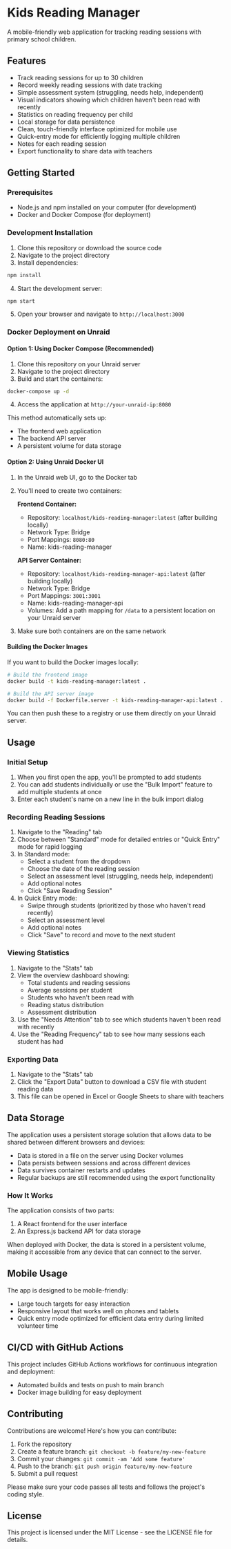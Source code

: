 # Kids Reading Manager

A mobile-friendly web application for tracking reading sessions with primary school children.

## Features

- Track reading sessions for up to 30 children
- Record weekly reading sessions with date tracking
- Simple assessment system (struggling, needs help, independent)
- Visual indicators showing which children haven't been read with recently
- Statistics on reading frequency per child
- Local storage for data persistence
- Clean, touch-friendly interface optimized for mobile use
- Quick-entry mode for efficiently logging multiple children
- Notes for each reading session
- Export functionality to share data with teachers

## Getting Started

### Prerequisites

- Node.js and npm installed on your computer (for development)
- Docker and Docker Compose (for deployment)

### Development Installation

1. Clone this repository or download the source code
2. Navigate to the project directory
3. Install dependencies:

```bash
npm install
```

4. Start the development server:

```bash
npm start
```

5. Open your browser and navigate to `http://localhost:3000`

### Docker Deployment on Unraid

#### Option 1: Using Docker Compose (Recommended)

1. Clone this repository on your Unraid server
2. Navigate to the project directory
3. Build and start the containers:

```bash
docker-compose up -d
```

4. Access the application at `http://your-unraid-ip:8080`

This method automatically sets up:
- The frontend web application
- The backend API server
- A persistent volume for data storage

#### Option 2: Using Unraid Docker UI

1. In the Unraid web UI, go to the Docker tab
2. You'll need to create two containers:
   
   **Frontend Container:**
   - Repository: `localhost/kids-reading-manager:latest` (after building locally)
   - Network Type: Bridge
   - Port Mappings: `8080:80`
   - Name: kids-reading-manager
   
   **API Server Container:**
   - Repository: `localhost/kids-reading-manager-api:latest` (after building locally)
   - Network Type: Bridge
   - Port Mappings: `3001:3001`
   - Name: kids-reading-manager-api
   - Volumes: Add a path mapping for `/data` to a persistent location on your Unraid server

3. Make sure both containers are on the same network

#### Building the Docker Images

If you want to build the Docker images locally:

```bash
# Build the frontend image
docker build -t kids-reading-manager:latest .

# Build the API server image
docker build -f Dockerfile.server -t kids-reading-manager-api:latest .
```

You can then push these to a registry or use them directly on your Unraid server.

## Usage

### Initial Setup

1. When you first open the app, you'll be prompted to add students
2. You can add students individually or use the "Bulk Import" feature to add multiple students at once
3. Enter each student's name on a new line in the bulk import dialog

### Recording Reading Sessions

1. Navigate to the "Reading" tab
2. Choose between "Standard" mode for detailed entries or "Quick Entry" mode for rapid logging
3. In Standard mode:
   - Select a student from the dropdown
   - Choose the date of the reading session
   - Select an assessment level (struggling, needs help, independent)
   - Add optional notes
   - Click "Save Reading Session"
4. In Quick Entry mode:
   - Swipe through students (prioritized by those who haven't read recently)
   - Select an assessment level
   - Add optional notes
   - Click "Save" to record and move to the next student

### Viewing Statistics

1. Navigate to the "Stats" tab
2. View the overview dashboard showing:
   - Total students and reading sessions
   - Average sessions per student
   - Students who haven't been read with
   - Reading status distribution
   - Assessment distribution
3. Use the "Needs Attention" tab to see which students haven't been read with recently
4. Use the "Reading Frequency" tab to see how many sessions each student has had

### Exporting Data

1. Navigate to the "Stats" tab
2. Click the "Export Data" button to download a CSV file with student reading data
3. This file can be opened in Excel or Google Sheets to share with teachers

## Data Storage

The application uses a persistent storage solution that allows data to be shared between different browsers and devices:

- Data is stored in a file on the server using Docker volumes
- Data persists between sessions and across different devices
- Data survives container restarts and updates
- Regular backups are still recommended using the export functionality

### How It Works

The application consists of two parts:
1. A React frontend for the user interface
2. An Express.js backend API for data storage

When deployed with Docker, the data is stored in a persistent volume, making it accessible from any device that can connect to the server.

## Mobile Usage

The app is designed to be mobile-friendly:
- Large touch targets for easy interaction
- Responsive layout that works well on phones and tablets
- Quick entry mode optimized for efficient data entry during limited volunteer time

## CI/CD with GitHub Actions

This project includes GitHub Actions workflows for continuous integration and deployment:

- Automated builds and tests on push to main branch
- Docker image building for easy deployment

## Contributing

Contributions are welcome! Here's how you can contribute:

1. Fork the repository
2. Create a feature branch: `git checkout -b feature/my-new-feature`
3. Commit your changes: `git commit -am 'Add some feature'`
4. Push to the branch: `git push origin feature/my-new-feature`
5. Submit a pull request

Please make sure your code passes all tests and follows the project's coding style.

## License

This project is licensed under the MIT License - see the LICENSE file for details.